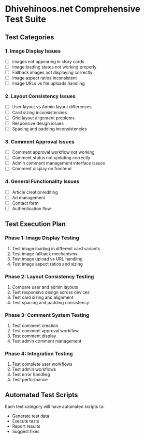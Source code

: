 # Dhivehinoos.net Comprehensive Test Suite

## Test Categories

### 1. Image Display Issues
- [ ] Images not appearing in story cards
- [ ] Image loading states not working properly
- [ ] Fallback images not displaying correctly
- [ ] Image aspect ratios inconsistent
- [ ] Image URLs vs file uploads handling

### 2. Layout Consistency Issues
- [ ] User layout vs Admin layout differences
- [ ] Card sizing inconsistencies
- [ ] Grid layout alignment problems
- [ ] Responsive design issues
- [ ] Spacing and padding inconsistencies

### 3. Comment Approval Issues
- [ ] Comment approval workflow not working
- [ ] Comment status not updating correctly
- [ ] Admin comment management interface issues
- [ ] Comment display on frontend

### 4. General Functionality Issues
- [ ] Article creation/editing
- [ ] Ad management
- [ ] Contact form
- [ ] Authentication flow

## Test Execution Plan

### Phase 1: Image Display Testing
1. Test image loading in different card variants
2. Test image fallback mechanisms
3. Test image upload vs URL handling
4. Test image aspect ratios and sizing

### Phase 2: Layout Consistency Testing
1. Compare user and admin layouts
2. Test responsive design across devices
3. Test card sizing and alignment
4. Test spacing and padding consistency

### Phase 3: Comment System Testing
1. Test comment creation
2. Test comment approval workflow
3. Test comment display
4. Test admin comment management

### Phase 4: Integration Testing
1. Test complete user workflows
2. Test admin workflows
3. Test error handling
4. Test performance

## Automated Test Scripts

Each test category will have automated scripts to:
- Generate test data
- Execute tests
- Report results
- Suggest fixes
